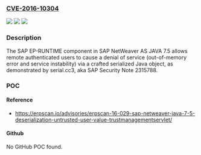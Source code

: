 ### [CVE-2016-10304](https://cve.mitre.org/cgi-bin/cvename.cgi?name=CVE-2016-10304)
![](https://img.shields.io/static/v1?label=Product&message=n%2Fa&color=blue)
![](https://img.shields.io/static/v1?label=Version&message=n%2Fa&color=blue)
![](https://img.shields.io/static/v1?label=Vulnerability&message=n%2Fa&color=brighgreen)

### Description

The SAP EP-RUNTIME component in SAP NetWeaver AS JAVA 7.5 allows remote authenticated users to cause a denial of service (out-of-memory error and service instability) via a crafted serialized Java object, as demonstrated by serial.cc3, aka SAP Security Note 2315788.

### POC

#### Reference
- https://erpscan.io/advisories/erpscan-16-029-sap-netweaver-java-7-5-deserialization-untrusted-user-value-trustmanagementservlet/

#### Github
No GitHub POC found.

